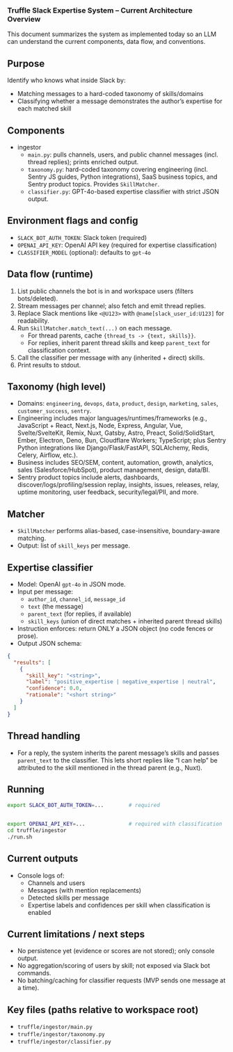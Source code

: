 ### Truffle Slack Expertise System – Current Architecture Overview

This document summarizes the system as implemented today so an LLM can understand the current components, data flow, and conventions.

## Purpose
Identify who knows what inside Slack by:
- Matching messages to a hard-coded taxonomy of skills/domains
- Classifying whether a message demonstrates the author’s expertise for each matched skill

## Components
- ingestor
  - `main.py`: pulls channels, users, and public channel messages (incl. thread replies); prints enriched output.
  - `taxonomy.py`: hard-coded taxonomy covering engineering (incl. Sentry JS guides, Python integrations), SaaS business topics, and Sentry product topics. Provides `SkillMatcher`.
  - `classifier.py`: GPT-4o-based expertise classifier with strict JSON output.

## Environment flags and config
- `SLACK_BOT_AUTH_TOKEN`: Slack token (required)
- `OPENAI_API_KEY`: OpenAI API key (required for expertise classification)
- `CLASSIFIER_MODEL` (optional): defaults to `gpt-4o`



## Data flow (runtime)
1. List public channels the bot is in and workspace users (filters bots/deleted).
2. Stream messages per channel; also fetch and emit thread replies.
3. Replace Slack mentions like `<@U123>` with `@name[slack_user_id:U123]` for readability.
4. Run `SkillMatcher.match_text(...)` on each message.
   - For thread parents, cache `{thread_ts -> {text, skills}}`.
   - For replies, inherit parent thread skills and keep `parent_text` for classification context.
5. Call the classifier per message with any (inherited + direct) skills.
6. Print results to stdout.

## Taxonomy (high level)
- Domains: `engineering`, `devops`, `data`, `product`, `design`, `marketing`, `sales`, `customer_success`, `sentry`.
- Engineering includes major languages/runtimes/frameworks (e.g., JavaScript + React, Next.js, Node, Express, Angular, Vue, Svelte/SvelteKit, Remix, Nuxt, Gatsby, Astro, Preact, Solid/SolidStart, Ember, Electron, Deno, Bun, Cloudflare Workers; TypeScript; plus Sentry Python integrations like Django/Flask/FastAPI, SQLAlchemy, Redis, Celery, Airflow, etc.).
- Business includes SEO/SEM, content, automation, growth, analytics, sales (Salesforce/HubSpot), product management, design, data/BI.
- Sentry product topics include alerts, dashboards, discover/logs/profiling/session replay, insights, issues, releases, relay, uptime monitoring, user feedback, security/legal/PII, and more.

## Matcher
- `SkillMatcher` performs alias-based, case-insensitive, boundary-aware matching.
- Output: list of `skill_keys` per message.

## Expertise classifier
- Model: OpenAI `gpt-4o` in JSON mode.
- Input per message:
  - `author_id`, `channel_id`, `message_id`
  - `text` (the message)
  - `parent_text` (for replies, if available)
  - `skill_keys` (union of direct matches + inherited parent thread skills)
- Instruction enforces: return ONLY a JSON object (no code fences or prose).
- Output JSON schema:
```json
{
  "results": [
    {
      "skill_key": "<string>",
      "label": "positive_expertise | negative_expertise | neutral",
      "confidence": 0.0,
      "rationale": "<short string>"
    }
  ]
}
```

## Thread handling
- For a reply, the system inherits the parent message’s skills and passes `parent_text` to the classifier. This lets short replies like “I can help” be attributed to the skill mentioned in the thread parent (e.g., Nuxt).

## Running
```bash
export SLACK_BOT_AUTH_TOKEN=...        # required


export OPENAI_API_KEY=...              # required with classification
cd truffle/ingestor
./run.sh
```

## Current outputs
- Console logs of:
  - Channels and users
  - Messages (with mention replacements)
  - Detected skills per message
  - Expertise labels and confidences per skill when classification is enabled

## Current limitations / next steps
- No persistence yet (evidence or scores are not stored); only console output.
- No aggregation/scoring of users by skill; not exposed via Slack bot commands.
- No batching/caching for classifier requests (MVP sends one message at a time).

## Key files (paths relative to workspace root)
- `truffle/ingestor/main.py`
- `truffle/ingestor/taxonomy.py`
- `truffle/ingestor/classifier.py`
